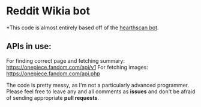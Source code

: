 # Reddit Wikia bot
*This code is almost entirely based off of the [hearthscan bot](https://github.com/d-schmidt/hearthscan-bot).

## APIs in use:
For finding correct page and fetching summary: https://onepiece.fandom.com/api/v1
For fetching images: https://onepiece.fandom.com/api.php

The code is pretty messy, as I'm not a particularly advanced programmer. Please feel free to leave any and all comments as **issues** and don't be afraid of sending appropriate **pull requests**.
